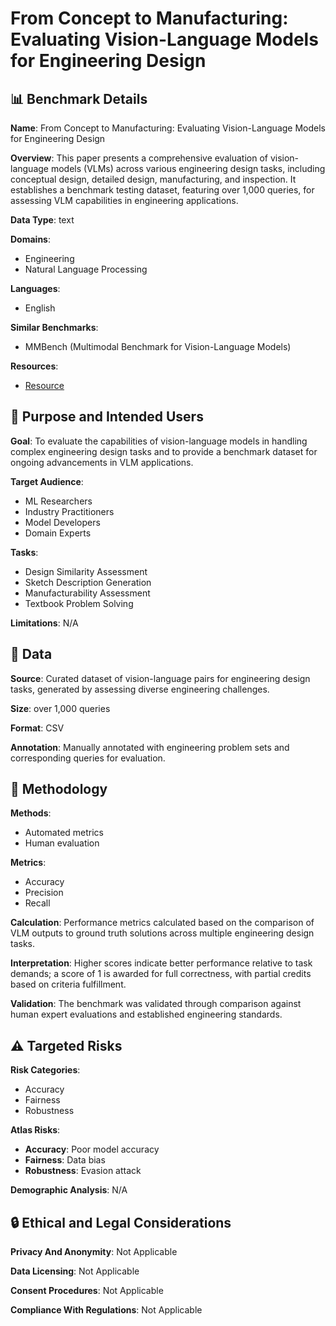 # From Concept to Manufacturing: Evaluating Vision-Language Models for Engineering Design

## 📊 Benchmark Details

**Name**: From Concept to Manufacturing: Evaluating Vision-Language Models for Engineering Design

**Overview**: This paper presents a comprehensive evaluation of vision-language models (VLMs) across various engineering design tasks, including conceptual design, detailed design, manufacturing, and inspection. It establishes a benchmark testing dataset, featuring over 1,000 queries, for assessing VLM capabilities in engineering applications.

**Data Type**: text

**Domains**:
- Engineering
- Natural Language Processing

**Languages**:
- English

**Similar Benchmarks**:
- MMBench (Multimodal Benchmark for Vision-Language Models)

**Resources**:
- [Resource](https://decode.mit.edu/projects/vlms4design/)

## 🎯 Purpose and Intended Users

**Goal**: To evaluate the capabilities of vision-language models in handling complex engineering design tasks and to provide a benchmark dataset for ongoing advancements in VLM applications.

**Target Audience**:
- ML Researchers
- Industry Practitioners
- Model Developers
- Domain Experts

**Tasks**:
- Design Similarity Assessment
- Sketch Description Generation
- Manufacturability Assessment
- Textbook Problem Solving

**Limitations**: N/A

## 💾 Data

**Source**: Curated dataset of vision-language pairs for engineering design tasks, generated by assessing diverse engineering challenges.

**Size**: over 1,000 queries

**Format**: CSV

**Annotation**: Manually annotated with engineering problem sets and corresponding queries for evaluation.

## 🔬 Methodology

**Methods**:
- Automated metrics
- Human evaluation

**Metrics**:
- Accuracy
- Precision
- Recall

**Calculation**: Performance metrics calculated based on the comparison of VLM outputs to ground truth solutions across multiple engineering design tasks.

**Interpretation**: Higher scores indicate better performance relative to task demands; a score of 1 is awarded for full correctness, with partial credits based on criteria fulfillment.

**Validation**: The benchmark was validated through comparison against human expert evaluations and established engineering standards.

## ⚠️ Targeted Risks

**Risk Categories**:
- Accuracy
- Fairness
- Robustness

**Atlas Risks**:
- **Accuracy**: Poor model accuracy
- **Fairness**: Data bias
- **Robustness**: Evasion attack

**Demographic Analysis**: N/A

## 🔒 Ethical and Legal Considerations

**Privacy And Anonymity**: Not Applicable

**Data Licensing**: Not Applicable

**Consent Procedures**: Not Applicable

**Compliance With Regulations**: Not Applicable
